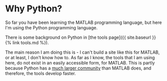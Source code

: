 # Why Python?

So far you have been learning the MATLAB programming language, but here I'm
using the Python programming language.

There is some background on Python in [the
tools page]({{ site.baseurl }}{% link tools.md %}).

The main reason I am doing this is - I can't build a site like this for
MATLAB, or at least, I don't know how to.  As far as I know, the tools that I
am using here, do not exist in an easily accessible form, for MATLAB.  This is
partly because Python has a [much larger
community](https://stackoverflow.blog/2017/09/06/incredible-growth-python)
than MATLAB does, and therefore, the tools develop faster.

